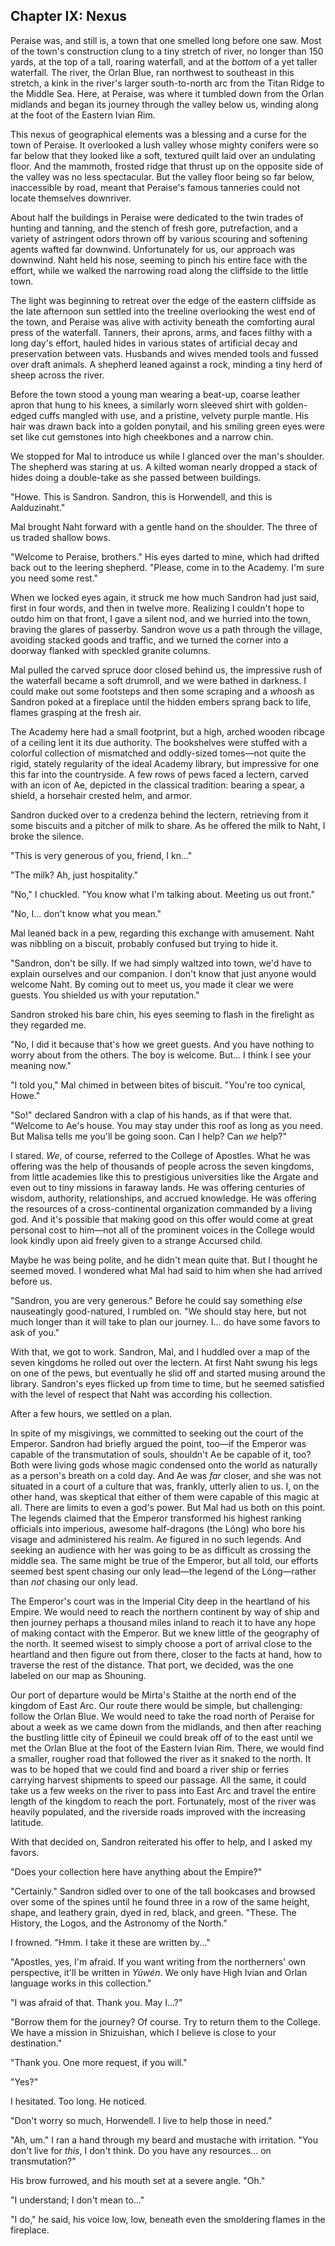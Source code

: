 Chapter IX: Nexus
-----------------

Peraise was, and still is, a town that one smelled long before one saw. Most of the town's construction clung to a tiny stretch of river, no longer than 150 yards, at the top of a tall, roaring waterfall, and at the *bottom* of a yet taller waterfall. The river, the Orlan Blue, ran northwest to southeast in this stretch, a kink in the river's larger south-to-north arc from the Titan Ridge to the Middle Sea. Here, at Peraise, was where it tumbled down from the Orlan midlands and began its journey through the valley below us, winding along at the foot of the Eastern Ivian Rim.

This nexus of geographical elements was a blessing and a curse for the town of Peraise. It overlooked a lush valley whose mighty conifers were so far below that they looked like a soft, textured quilt laid over an undulating floor. And the mammoth, frosted ridge that thrust up on the opposite side of the valley was no less spectacular. But the valley floor being so far below, inaccessible by road, meant that Peraise's famous tanneries could not locate themselves downriver.

About half the buildings in Peraise were dedicated to the twin trades of hunting and tanning, and the stench of fresh gore, putrefaction, and a variety of astringent odors thrown off by various scouring and softening agents wafted far downwind. Unfortunately for us, our approach was downwind. Naht held his nose, seeming to pinch his entire face with the effort, while we walked the narrowing road along the cliffside to the little town.

The light was beginning to retreat over the edge of the eastern cliffside as the late afternoon sun settled into the treeline overlooking the west end of the town, and Peraise was alive with activity beneath the comforting aural press of the waterfall. Tanners, their aprons, arms, and faces filthy with a long day's effort, hauled hides in various states of artificial decay and preservation between vats. Husbands and wives mended tools and fussed over draft animals. A shepherd leaned against a rock, minding a tiny herd of sheep across the river.

Before the town stood a young man wearing a beat-up, coarse leather apron that hung to his knees, a similarly worn sleeved shirt with golden-edged cuffs mangled with use, and a pristine, velvety purple mantle. His hair was drawn back into a golden ponytail, and his smiling green eyes were set like cut gemstones into high cheekbones and a narrow chin.

We stopped for Mal to introduce us while I glanced over the man's shoulder. The shepherd was staring at us. A kilted woman nearly dropped a stack of hides doing a double-take as she passed between buildings.

"Howe. This is Sandron. Sandron, this is Horwendell, and this is Aalduzinaht."

Mal brought Naht forward with a gentle hand on the shoulder. The three of us traded shallow bows.

"Welcome to Peraise, brothers." His eyes darted to mine, which had drifted back out to the leering shepherd. "Please, come in to the Academy. I'm sure you need some rest."

When we locked eyes again, it struck me how much Sandron had just said, first in four words, and then in twelve more. Realizing I couldn't hope to outdo him on that front, I gave a silent nod, and we hurried into the town, braving the glares of passerby. Sandron wove us a path through the village, avoiding stacked goods and traffic, and we turned the corner into a doorway flanked with speckled granite columns.

Mal pulled the carved spruce door closed behind us, the impressive rush of the waterfall became a soft drumroll, and we were bathed in darkness. I could make out some footsteps and then some scraping and a *whoosh* as Sandron poked at a fireplace until the hidden embers sprang back to life, flames grasping at the fresh air.

The Academy here had a small footprint, but a high, arched wooden ribcage of a ceiling lent it its due authority. The bookshelves were stuffed with a colorful collection of mismatched and oddly-sized tomes—not quite the rigid, stately regularity of the ideal Academy library, but impressive for one this far into the countryside. A few rows of pews faced a lectern, carved with an icon of Ae, depicted in the classical tradition: bearing a spear, a shield, a horsehair crested helm, and armor.

Sandron ducked over to a credenza behind the lectern, retrieving from it some biscuits and a pitcher of milk to share. As he offered the milk to Naht, I broke the silence.

"This is very generous of you, friend, I kn..."

"The milk? Ah, just hospitality."

"No," I chuckled. "You know what I'm talking about. Meeting us out front."

"No, I... don't know what you mean."

Mal leaned back in a pew, regarding this exchange with amusement. Naht was nibbling on a biscuit, probably confused but trying to hide it.

"Sandron, don't be silly. If we had simply waltzed into town, we'd have to explain ourselves and our companion. I don't know that just anyone would welcome Naht. By coming out to meet us, you made it clear we were guests. You shielded us with your reputation."

Sandron stroked his bare chin, his eyes seeming to flash in the firelight as they regarded me.

"No, I did it because that's how we greet guests. And you have nothing to worry about from the others. The boy is welcome. But... I think I see your meaning now."

"I told you," Mal chimed in between bites of biscuit. "You're too cynical, Howe."

"So!" declared Sandron with a clap of his hands, as if that were that. "Welcome to Ae's house. You may stay under this roof as long as you need. But Malisa tells me you'll be going soon. Can I help? Can *we* help?"

I stared. *We*, of course, referred to the College of Apostles. What he was offering was the help of thousands of people across the seven kingdoms, from little academies like this to prestigious universities like the Argate and even out to tiny missions in faraway lands. He was offering centuries of wisdom, authority, relationships, and accrued knowledge. He was offering the resources of a cross-continental organization commanded by a living god. And it's possible that making good on this offer would come at great personal cost to him—not all of the prominent voices in the College would look kindly upon aid freely given to a strange Accursed child.

Maybe he was being polite, and he didn't mean quite that. But I thought he seemed moved. I wondered what Mal had said to him when she had arrived before us.

"Sandron, you are very generous." Before he could say something *else* nauseatingly good-natured, I rumbled on. "We should stay here, but not much longer than it will take to plan our journey. I... do have some favors to ask of you."

With that, we got to work. Sandron, Mal, and I huddled over a map of the seven kingdoms he rolled out over the lectern. At first Naht swung his legs on one of the pews, but eventually he slid off and started musing around the library. Sandron's eyes flicked up from time to time, but he seemed satisfied with the level of respect that Naht was according his collection.

After a few hours, we settled on a plan.

In spite of my misgivings, we committed to seeking out the court of the Emperor. Sandron had briefly argued the point, too—if the Emperor was capable of the transmutation of souls, shouldn't Ae be capable of it, too? Both were living gods whose magic condensed onto the world as naturally as a person's breath on a cold day. And Ae was *far* closer, and she was not situated in a court of a culture that was, frankly, utterly alien to us. I, on the other hand, was skeptical that either of them were capable of this magic at all. There are limits to even a god's power. But Mal had us both on this point. The legends claimed that the Emperor transformed his highest ranking officials into imperious, awesome half-dragons (the Lóng) who bore his visage and administered his realm. Ae figured in no such legends. And seeking an audience with her was going to be as difficult as crossing the middle sea. The same might be true of the Emperor, but all told, our efforts seemed best spent chasing our only lead—the legend of the Lóng—rather than *not* chasing our only lead.

The Emperor's court was in the Imperial City deep in the heartland of his Empire. We would need to reach the northern continent by way of ship and then journey perhaps a thousand miles inland to reach it to have any hope of making contact with the Emperor. But we knew little of the geography of the north. It seemed wisest to simply choose a port of arrival close to the heartland and then figure out from there, closer to the facts at hand, how to traverse the rest of the distance. That port, we decided, was the one labeled on our map as Shouning.

Our port of departure would be Mirta's Staithe at the north end of the kingdom of East Arc. Our route there would be simple, but challenging: follow the Orlan Blue. We would need to take the road north of Peraise for about a week as we came down from the midlands, and then after reaching the bustling little city of Épineuil we could break off of to the east until we met the Orlan Blue at the foot of the Eastern Ivian Rim. There, we would find a smaller, rougher road that followed the river as it snaked to the north. It was to be hoped that we could find and board a river ship or ferries carrying harvest shipments to speed our passage. All the same, it could take us a few weeks on the river to pass into East Arc and travel the entire length of the kingdom to reach the port. Fortunately, most of the river was heavily populated, and the riverside roads improved with the increasing latitude.

With that decided on, Sandron reiterated his offer to help, and I asked my favors.

"Does your collection here have anything about the Empire?"

"Certainly." Sandron sidled over to one of the tall bookcases and browsed over some of the spines until he found three in a row of the same height, shape, and leathery grain, dyed in red, black, and green. "These. The History, the Logos, and the Astronomy of the North."

I frowned. "Hmm. I take it these are written by..."

"Apostles, yes, I'm afraid. If you want writing from the northerners' own perspective, it'll be written in *Yǔwén*. We only have High Ivian and Orlan language works in this collection."

"I was afraid of that. Thank you. May I...?"

"Borrow them for the journey? Of course. Try to return them to the College. We have a mission in Shizuishan, which I believe is close to your destination."

"Thank you. One more request, if you will."

"Yes?"

I hesitated. Too long. He noticed.

"Don't worry so much, Horwendell. I live to help those in need."

"Ah, um." I ran a hand through my beard and mustache with irritation. "You don't live for *this*, I don't think. Do you have any resources... on transmutation?"

His brow furrowed, and his mouth set at a severe angle. "Oh."

"I understand; I don't mean to..."

"I do," he said, his voice low, low, beneath even the smoldering flames in the fireplace.